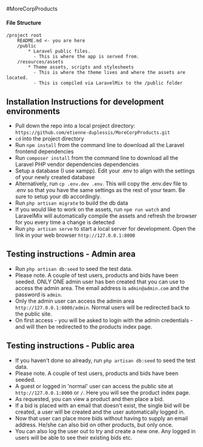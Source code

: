 #MoreCorpProducts


#### File Structure

```
/project root
    README.md <- you are here
    /public
        * Laravel public files.  
          - This is where the app is served from.
    /resources/assets
        * Theme assets, scripts and stylesheets
          - This is where the theme lives and where the assets are located.  
          - This is compiled via LaravelMix to the /public folder
```

## Installation Instructions for development environments

 * Pull down the repo into a local project directory: `https://github.com/etienne-duplessis/MoreCorpProducts.git`
 * `cd` into the project directory
 * Run `npm install` from the command line to download all the Laravel frontend dependencies
 * Run `composer install` from the command line to download all the Laravel PHP vendor dependencies dependencies
 * Setup a database (I use xampp). Edit your .env to align with the settings of your newly created database
 * Alternatively, run `cp .env.dev .env`. This will copy the .env.dev file to .env so that you have the same settings as the rest of your team. Be sure to setup your db accordingly.
 * Run `php artisan migrate` to build the db data
 * If you would like to work on the assets, run `npm run watch` and LaravelMix will automatically compile the assets and refresh the browser for you every time a change is detected
 * Run `php artisan serve` to start a local server for development. Open the link in your web browser `http://127.0.0.1:8000`
 
 ## Testing instructions - Admin area
 
 * Run `php artisan db:seed` to seed the test data.
 * Please note. A couple of test users, products and bids have been seeded. ONLY ONE admin user has ben created that you can use to access the admin area. The email address is `admin@admin.com` and the password is `admin`.
 * Only the admin user can access the admin area `http://127.0.0.1:8000/admin`. Normal users will be redirected back to the public site.
 * On first access - you will be asked to login with the admin credentials - and will then be redirected to the products index page.
 
 ## Testing instructions - Public area

 * If you haven't done so already, run `php artisan db:seed` to seed the test data.
 * Please note. A couple of test users, products and bids have been seeded.
 * A guest or logged in 'normal' user can access the public site at `http://127.0.0.1:8000` or `/`. Here you will see the product index page.
 * As requested, you can view a product and then place a bid.
 * If a bid is placed with an email that doesn't exist, the single bid will be created, a user will be created and the user automatically logged in.
 * Now that user can place more bids without having to supply an email address. He/she can also bid on other products, but only once.
 * You can also log the user out to try and create a new one. Any logged in users will be able to see their existing bids etc.
 